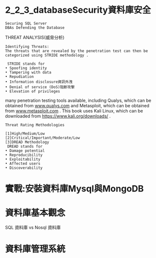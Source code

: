 # 2_2_3_databaseSecurity資料庫安全
```
Securing SQL Server
DBAs Defending the Database
```
THREAT ANALYSIS(威脅分析)
```
Identifying Threats:
The threats that are revealed by the penetration test can then be categorized using STRIDE methodology . 
 
 STRIDE stands for
• Spoofing identity
• Tampering with data
• Repudiation
• Information disclosure資訊外洩
• Denial of service (DoS)阻斷攻擊
• Elevation of privileges 
```

many penetration testing tools available, including Qualys, which can
be obtained from www.qualys.com and Metasploit, which can be obtained from
www.metasploit.com . This book uses Kali Linux, which can be downloaded from
https://www.kali.org/downloads/ . 

```
Threat Rating Methodologies

[1]High/Medium/Low 
[2]Critical/Important/Moderate/Low
[3]DREAD Methodology
 DREAD stands for
• Damage potential
• Reproducibility
• Exploitability
• Affected users
• Discoverability 
```
# 實戰:安裝資料庫Mysql與MongoDB

# 資料庫基本觀念

SQL 資料庫 vs Nosql 資料庫


# 資料庫管理系統
